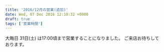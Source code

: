 ```yaml
---
title: '2016/12月の営業(追加)'
date: Wed, 07 Dec 2016 12:10:32 +0000
draft: true
tags: ['営業時間']
---
```


大晦日 31日(土) は17:00頃まで営業することになりました。 ご来店お待ちしております。